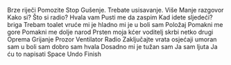 Brze riječi
	Pomozite
	Stop
	Gušenje. Trebate usisavanje.
	Više
	Manje
razgovor
	Kako si?
	Što si radio?
	Hvala vam
	Pusti me da zaspim
	Kad idete sljedeći?
briga
	Trebam toalet
	vruće mi je
	hladno mi je
	u boli sam
Položaj
	Pomakni me gore
	Pomakni me dolje
narod
	Prsten
	moja kćer
	voditelj skrbi
	netko drugi
Oprema
	Grijanje
	Prozor
	Ventilator
	Radio
	Zaključajte vrata
osjećaji
	umoran sam
	u boli sam
	dobro sam hvala
	Dosadno mi je
	tužan sam
	Ja sam ljuta
Ja ću to napisati<meta data-spell-branch  data-spell-update-dyn-onchange>
	<meta data-dyn="spell-word-prediction" data-words-file="trees/Spell_Prediction/cr.json" data-max-nodes="3"  data-predict-after-n-chars="3">
	<meta data-dyn="spell-letter-prediction" data-words-file="trees/Spell_Prediction/cr.json" data-alphabet="a,b,c,č,ć,d,dž	đ,e,f,g,h,i,j,k,l,lj,m,n,nj,o,p,r,s,š,t,u,v,z,ž">
	Space <meta data-spell-letter=" ">
	Undo <meta data-spell-delchar>
	Finish <meta data-spell-finish>
